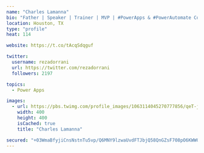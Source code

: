 ```yaml
---
name: "Charles Lamanna"
bio: "Father | Speaker | Trainer | MVP | #PowerApps & #PowerAutomate Community Super User | YouTuber Right-pointing triangle http://youtube.com/c/rezadorrani | Learn - Share - Clockwise rightwards and leftwards open circle arrows"
location: Houston, TX
type: "profile"
heat: 114

website: https://t.co/tAcqSdqguf

twitter:
  username: rezadorrani
  url: https://twitter.com/rezadorrani
  followers: 2197

topics:
  - Power Apps

images:
  - url: https://pbs.twimg.com/profile_images/1063114045270777856/qeT-jpWr_400x400.jpg
    width: 400
    height: 400
    isCached: true
    title: "Charles Lamanna"

secured: "+03WmaBfyjiCnsNstnTu5vp/Q6MNY9lzwaUvdFTJbjQ58QnGZsF708pO6KWW0Bw757M62X++xhRWJubD7W9rL1hFsnLJHnDc66dJAeO9ex4itKSiWB2/UqCqr+/mBTdrVWFScB0BApJfLs+PXC2Nl+lb6orDcq2r4YF2cqRpfH2aKzV/CspwnX0IpqsBgysPw/wJ31GnZhVeONVdz3eu83hyYs4rIVRJbv2Kdu0roKiG51TT9YvwX3CXZ902ii2KHo2k39nu/Ad5anuVnTMSBZJMGmy3i9bsNWv/NBs5vL6JuLl7yH7bkO63XhuZm2PuPfpcuW1QzuAAPBkN8714+iEsL8uTBF54Xfeg0suclMXY3crIr4Th7Uj76lDhy9FnSaAtpCs2JjNyKgBZBdr4EqRkcvXBeGrINFqPQXRoYTg=;sWOzEnpUhAr20C9D26OQOQ=="
---
```


